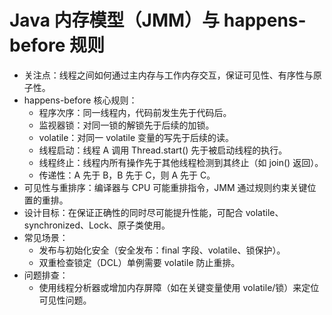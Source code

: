 # Java 内存模型（JMM）与 happens-before 规则

- 关注点：线程之间如何通过主内存与工作内存交互，保证可见性、有序性与原子性。
- happens-before 核心规则：
  - 程序次序：同一线程内，代码前发生先于代码后。
  - 监视器锁：对同一锁的解锁先于后续的加锁。
  - volatile：对同一 volatile 变量的写先于后续的读。
  - 线程启动：线程 A 调用 Thread.start() 先于被启动线程的执行。
  - 线程终止：线程内所有操作先于其他线程检测到其终止（如 join() 返回）。
  - 传递性：A 先于 B，B 先于 C，则 A 先于 C。
- 可见性与重排序：编译器与 CPU 可能重排指令，JMM 通过规则约束关键位置的重排。
- 设计目标：在保证正确性的同时尽可能提升性能，可配合 volatile、synchronized、Lock、原子类使用。
- 常见场景：
  - 发布与初始化安全（安全发布：final 字段、volatile、锁保护）。
  - 双重检查锁定（DCL）单例需要 volatile 防止重排。
- 问题排查：
  - 使用线程分析器或增加内存屏障（如在关键变量使用 volatile/锁）来定位可见性问题。